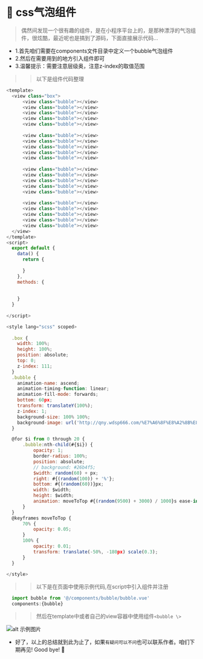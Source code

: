 # :maple_leaf: css气泡组件


>偶然间发现一个很有趣的组件，是在小程序平台上的，是那种漂浮的气泡组件，很炫酷，最近呢也是搞到了源码，下面直接展示代码...

* 1.首先咱们需要在components文件目录中定义一个bubble气泡组件
* 2.然后在需要用到的地方引入组件即可
* 3.温馨提示：需要注意层级奥，注意z-index的取值范围
  
>> 以下是组件代码整理

```javascript
<template>
  <view class="box">
      <view class="bubble"></view>
      <view class="bubble"></view>
      <view class="bubble"></view>
      <view class="bubble"></view>
      <view class="bubble"></view>
      
      <view class="bubble"></view>
      <view class="bubble"></view>
      <view class="bubble"></view>
      <view class="bubble"></view>
      <view class="bubble"></view>
      
      <view class="bubble"></view>
      <view class="bubble"></view>
      <view class="bubble"></view>
      <view class="bubble"></view>
      <view class="bubble"></view>
      
      <view class="bubble"></view>
      <view class="bubble"></view>
      <view class="bubble"></view>
      <view class="bubble"></view>
      <view class="bubble"></view>  
  </view>
</template>
<script>
  export default {
    data() {
      return {
        
      }
    },
    methods: {
      
    
    }
  }
  
</script>

<style lang="scss" scoped>
  
  .box {
    width: 100%;
    height: 100%;
    position: absolute;
    top: 0;
    z-index: 111;
  }
  .bubble {
    animation-name: ascend;
    animation-timing-function: linear;
    animation-fill-mode: forwards;
    bottom: 60px;
    transform: translateY(100%);
    z-index: 1;
    background-size: 100% 100%;
    background-image: url('http://qny.wdsp666.com/%E7%A6%8F%E8%A2%8B%E8%83%8C%E6%99%AF%E5%9B%BE/xcx/bubbles-min.png');
  }

  @for $i from 0 through 20 { 
      .bubble:nth-child(#{$i}) {
          opacity: 1;
          border-radius: 100%;
          position: absolute;
          // background: #26b4f5;
          $width: random(60) + px;
          right: #{(random(100)) + '%'};
          bottom: #{(random(60))}px;
          width: $width;
          height: $width;
          animation: moveToTop #{(random(9500) + 3000) / 1000}s ease-in-out -#{random(9000)/2000}s infinite;
      }
  }
  @keyframes moveToTop {
      70% {
          opacity: 0.05;
      }
      100% {
          opacity: 0.01;
          transform: translate(-50%, -180px) scale(0.3);
      }
  }
  
</style>
```

>> 以下是在页面中使用示例代码,在script中引入组件并注册
```javascript
  import bubble from '@/components/bubble/bubble.vue'
  components:{bubble}
```
>> 然后在template中或者自己的view容器中使用组件`<bubble \>`

![alt 示例图片](/img/study/css/css漂浮气泡效果/demo.jpg)


* 好了，以上的总结就到此为止了，如果`有疑问可以不问`也可以联系作者。咱们下期再见! Good bye! 🌸
